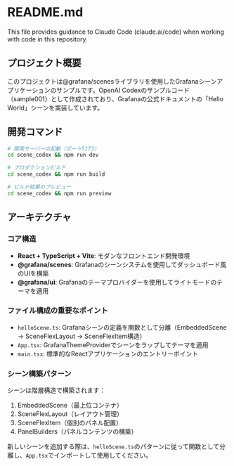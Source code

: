 # README.md

This file provides guidance to Claude Code (claude.ai/code) when working with code in this repository.

## プロジェクト概要

このプロジェクトは@grafana/scenesライブラリを使用したGrafanaシーンアプリケーションのサンプルです。OpenAI Codexのサンプルコード（sample001）として作成されており、Grafanaの公式ドキュメントの「Hello World」シーンを実装しています。

## 開発コマンド

```bash
# 開発サーバーの起動（ポート5173）
cd scene_codex && npm run dev

# プロダクションビルド
cd scene_codex && npm run build

# ビルド結果のプレビュー
cd scene_codex && npm run preview
```

## アーキテクチャ

### コア構造
- **React + TypeScript + Vite**: モダンなフロントエンド開発環境
- **@grafana/scenes**: Grafanaのシーンシステムを使用してダッシュボード風のUIを構築
- **@grafana/ui**: Grafanaのテーマプロバイダーを使用してライトモードのテーマを適用

### ファイル構成の重要なポイント
- `helloScene.ts`: Grafanaシーンの定義を関数として分離（EmbeddedScene → SceneFlexLayout → SceneFlexItem構造）
- `App.tsx`: GrafanaThemeProviderでシーンをラップしてテーマを適用
- `main.tsx`: 標準的なReactアプリケーションのエントリーポイント

### シーン構築パターン
シーンは階層構造で構築されます：
1. EmbeddedScene（最上位コンテナ）
2. SceneFlexLayout（レイアウト管理）
3. SceneFlexItem（個別のパネル配置）
4. PanelBuilders（パネルコンテンツの構築）

新しいシーンを追加する際は、`helloScene.ts`のパターンに従って関数として分離し、`App.tsx`でインポートして使用してください。
